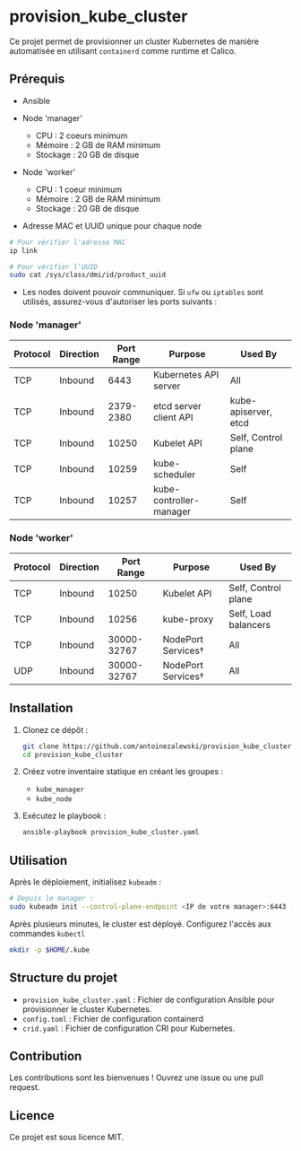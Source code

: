 # provision_kube_cluster

Ce projet permet de provisionner un cluster Kubernetes de manière automatisée en utilisant `containerd` comme runtime et Calico.

## Prérequis

- Ansible

- Node 'manager'
    - CPU : 2 coeurs minimum
    - Mémoire : 2 GB de RAM minimum
    - Stockage : 20 GB de disque

- Node 'worker'
    - CPU : 1 coeur minimum
    - Mémoire : 2 GB de RAM minimum
    - Stockage : 20 GB de disque

- Adresse MAC et UUID unique pour chaque node
```bash
# Pour vérifier l'adresse MAC
ip link

# Pour vérifier l'UUID
sudo cat /sys/class/dmi/id/product_uuid
```

- Les nodes doivent pouvoir communiquer. Si `ufw` ou `iptables` sont utilisés, assurez-vous d'autoriser les ports suivants :

### Node 'manager'
| **Protocol** | **Direction** | **Port Range** | **Purpose** | **Used By** |
|---|---|---|---|---|
| TCP | Inbound | 6443 | Kubernetes API server | All |
| TCP | Inbound | 2379-2380 | etcd server client API | kube-apiserver, etcd |
| TCP | Inbound | 10250 | Kubelet API | Self, Control plane |
| TCP | Inbound | 10259 | kube-scheduler | Self |
| TCP | Inbound | 10257 | kube-controller-manager | Self |

### Node 'worker'
| **Protocol** | **Direction** | **Port Range** | **Purpose** | **Used By** |
|---|---|---|---|---|
| TCP | Inbound | 10250 | Kubelet API | Self, Control plane |
| TCP | Inbound | 10256 | kube-proxy | Self, Load balancers |
| TCP | Inbound | 30000-32767 | NodePort Services† | All |
| UDP | Inbound | 30000-32767 | NodePort Services† | All |

## Installation

1. Clonez ce dépôt :
    ```bash
    git clone https://github.com/antoinezalewski/provision_kube_cluster.git
    cd provision_kube_cluster
    ```

2. Créez votre inventaire statique en créant les groupes :
    - `kube_manager`
    - `kube_node`

3. Exécutez le playbook :
    ```bash
    ansible-playbook provision_kube_cluster.yaml
    ```

## Utilisation

Après le déploiement, initialisez `kubeadm` :
```bash
# Depuis le manager :
sudo kubeadm init --control-plane-endpoint <IP de votre manager>:6443 --pod-network-cidr=10.244.0.0/16
```

Après plusieurs minutes, le cluster est déployé. Configurez l'accès aux commandes `kubectl`
```bash
mkdir -p $HOME/.kube

```

## Structure du projet

- `provision_kube_cluster.yaml` : Fichier de configuration Ansible pour provisionner le cluster Kubernetes.
- `config.toml` : Fichier de configuration containerd
- `crid.yaml` : Fichier de configuration CRI pour Kubernetes.

## Contribution

Les contributions sont les bienvenues ! Ouvrez une issue ou une pull request.

## Licence

Ce projet est sous licence MIT.
